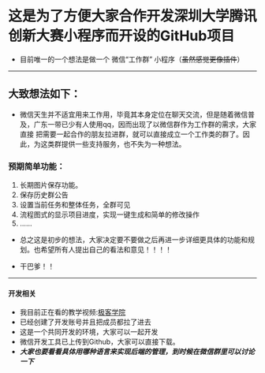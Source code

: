 # 这是为了方便大家合作开发深圳大学腾讯创新大赛小程序而开设的GitHub项目
- 目前唯一的一个想法是做一个 微信“工作群” 小程序（~~虽然感觉更像插件~~）
---

## 大致想法如下：
- 微信天生并不适宜用来工作用，毕竟其本身定位在聊天交流，但是随着微信普及，广东一带已少有人使用qq，因而出现了以微信群作为工作群的需求，大家直接
把需要一起合作的朋友拉进群，就可以直接成立一个工作类的群了。因此，为这类群提供一些支持服务，也不失为一种想法。
### 预期简单功能：
1. 长期图片保存功能。
2. 保存历史群公告
3. 设置当前任务和整体任务，全群可见
4. 流程图式的显示项目进度，实现一键生成和简单的修改操作
5. ……

- 总之这是初步的想法，大家决定要不要做之后再进一步详细更具体的功能和规划。也希望所有人提出自己的看法和意见！！！！

- 干巴爹！！
---

#### 开发相关
- 我目前正在看的教学视频:[极客学院](https://www.bilibili.com/video/av11938917/?p=4)
- 已经创建了开发账号并且把成员都拉了进去
- 这是一个共同开发的环境，大家可以一起开发
- 微信开发工具已上传到Github，大家可以直接下载。
- ***大家也要看看具体用哪种语言来实现后端的管理，到时候在微信群里可以讨论一下***
